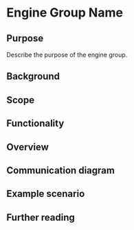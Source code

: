 # Engine Group Name

## Purpose

<!-- ANCHOR: purpose -->
Describe the purpose of the engine group.
<!-- ANCHOR_END: purpose -->

## Background

<!-- Provide any relevant background -->

## Scope
<!-- Set reader expectations. 
     What should the expect to understand after readint this?
     What should they expect to not understand after reading this? Is that further reading or background information we assume?
     Are we deliberately leaving some stuff unspecified? Why? (e.g. engineering decisions or chain-specific decisions) -->

## Functionality

<!-- Outline the responsibilities of the engines and describe high-level protocols. -->

## Overview

<!-- High-level overview of the engines: introduce the engines, along with visualizations to illustrate their relationship. -->

## Communication diagram

<!-- Diagram illustrating message flows between engines -->

## Example scenario

<!-- Short message cascade from a typical common message sent to the machine  -->
<!-- E.g. an example of the common case "life of a transaction or whatever" flow from inputs to outputs -->

## Further reading
